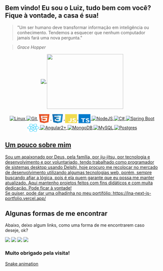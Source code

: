 ## Bem vindo! Eu sou o Luiz, tudo bem com você? Fique à vontade, a casa é sua!
>"Um ser humano deve transformar informação em inteligência ou conhecimento. 
>Tendemos a esquecer que nenhum computador jamais fará uma nova pergunta."

>_Grace Hopper_
<div align="center" width="75%">
  <a href="https://github.com/lnalmeida">
  <img align="center" "height="180em"  src="https://github-readme-stats.vercel.app/api?username=lnalmeida&show_icons=true&theme=gotham&include_all_commits=true&count_private=true"/>
  <img align="center" height="180em" width="250em" src="https://github-readme-stats.vercel.app/api/top-langs/?username=lnalmeida&langs_count=4&theme=gotham"/>
</div>

<div align="center" height="50em" style="display: inline_block"><br>
  <img align="center" alt="Linux" height="30" width="40" src="https://cdn.jsdelivr.net/gh/devicons/devicon/icons/linux/linux-original.svg"/>
  <img align="center" alt="Git" height="30" width="40" src="https://cdn.jsdelivr.net/gh/devicons/devicon/icons/git/git-original.svg"/>
  <img align="center" alt="HTML" height="30" width="40" src="https://raw.githubusercontent.com/devicons/devicon/master/icons/html5/html5-original.svg"/>
  <img align="center" alt="CSS" height="30" width="40" src="https://raw.githubusercontent.com/devicons/devicon/master/icons/css3/css3-original.svg"/>
  <img align="center" alt="Javascript" height="30" width="40" src="https://raw.githubusercontent.com/devicons/devicon/master/icons/javascript/javascript-plain.svg"/>
  <img align="center" alt="Typescript-Ts" height="30" width="40"   src="https://raw.githubusercontent.com/devicons/devicon/master/icons/typescript/typescript-plain.svg"/>
  <img align="center" alt="NodeJS" height="30" width="40" src="https://cdn.jsdelivr.net/gh/devicons/devicon/icons/nodejs/nodejs-original.svg"/>
  <img align="center" alt="C#" height="30" width="40" src="https://cdn.jsdelivr.net/gh/devicons/devicon/icons/csharp/csharp-original.svg"/>
  <img align="center" alt="Spring Boot" height="30" width="40" src="https://cdn.jsdelivr.net/gh/devicons/devicon/icons/spring/spring-original.svg"/>


  <img align="center" alt="React" height="30" width="40" src="https://raw.githubusercontent.com/devicons/devicon/master/icons/react/react-original.svg">
  <img align="center" alt="Angular2+" height="30" width="40" src="https://cdn.jsdelivr.net/gh/devicons/devicon/icons/angularjs/angularjs-original.svg" />
  <img align="center" alt="MongoDB" height="30" width="40" src="https://cdn.jsdelivr.net/gh/devicons/devicon/icons/mongodb/mongodb-original.svg" />
  <img align="center" alt="MySQL" height="30" width="40" src="https://cdn.jsdelivr.net/gh/devicons/devicon/icons/mysql/mysql-original.svg" />
  <img align="center" alt="Postgres" height="30" width="40" src="https://cdn.jsdelivr.net/gh/devicons/devicon/icons/postgresql/postgresql-original.svg" />
                  
</div>
<div align="left">
                 
 ## Um pouco sobre mim
 
Sou um apaixonado por Deus, pela família, por jiu-jitsu, por tecnologia e desenvolvimento e por voluntariado, tendo trabalhado como programador de sistemas desktop usando Delphi, hoje procuro me recolocar no mercado de desenvolvimento utilizando algumas tecnologias web, porém, sempre buscando afiar a lógica, pois é ela quem garante que eu possa me manter atualizado. Aqui mantenho projetos feitos com fins didáticos e com muita dedicação. Pode ficar à vontade!<br/>
Se quiser, pode dar uma olhadinha no meu portifólio: https://lna-next-js-portfolio.vercel.app/
</div>
                 

<div align="left">
  
  ## Algunas formas de me encontrar

  Abaixo, deixo algum links, como uma forma de me encontrarem caso deseje, ok?

</div>          
                 
<a  href="https://linkedin.com/in/luiz-n-almeida" target="_blank" ><img src="https://img.shields.io/badge/LinkedIn-0077B5?style=for-the-badge&logo=linkedin&logoColor=white" /></a>
<a  href="https://api.whatsapp.com/send?phone=5521983385419" target="_blank" ><img src="https://img.shields.io/badge/WhatsApp-25D366?style=for-the-badge&logo=whatsapp&logoColor=white" /></a>
<a  href="https://t.me/lnalmeidajr" target="_blank" ><img src="https://img.shields.io/badge/Telegram-2CA5E0?style=for-the-badge&logo=telegram&logoColor=white" /></a>
<a  href="mailto:l.n.almeida.ti@gmail.com" target="_blank" ><img src="https://img.shields.io/badge/Gmail-D14836?style=for-the-badge&logo=gmail&logoColor=white" /></a>

### Muito obrigado pela visita!

[Snake animation](https://github.com/lnalmeida/lnalmeida/blob/output/github-contribution-grid-snake.svg)
